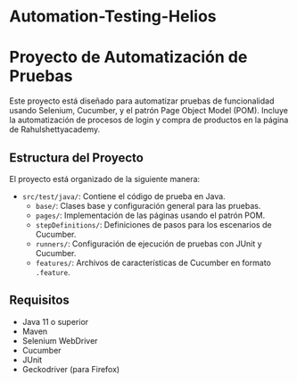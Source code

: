 ﻿# Automation-Testing-Helios
# Proyecto de Automatización de Pruebas

Este proyecto está diseñado para automatizar pruebas de funcionalidad usando Selenium, Cucumber, y el patrón Page Object Model (POM). Incluye la automatización de procesos de login y compra de productos en la página de Rahulshettyacademy.

## Estructura del Proyecto

El proyecto está organizado de la siguiente manera:

- `src/test/java/`: Contiene el código de prueba en Java.
  - `base/`: Clases base y configuración general para las pruebas.
  - `pages/`: Implementación de las páginas usando el patrón POM.
  - `stepDefinitions/`: Definiciones de pasos para los escenarios de Cucumber.
  - `runners/`: Configuración de ejecución de pruebas con JUnit y Cucumber.
  - `features/`: Archivos de características de Cucumber en formato `.feature`.

## Requisitos

- Java 11 o superior
- Maven
- Selenium WebDriver
- Cucumber
- JUnit
- Geckodriver (para Firefox)
